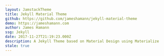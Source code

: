 ```yaml
---
layout: JamstackTheme
title: Jekyll Material Theme
github: https://github.com/jameshamann/jekyll-material-theme
demo: https://jameshamann.com
author: James Hamann
ssg: Jekyll
date: 2017-11-27T21:19:23.000Z
description: A Jekyll Theme based on Material Design using Materialize.
stale: true
---
```

